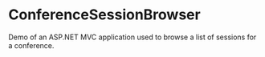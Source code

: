 ConferenceSessionBrowser
========================

Demo of an ASP.NET MVC application used to browse a list of sessions for a conference.
